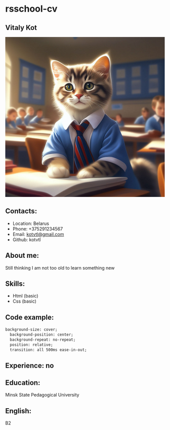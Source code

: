 # rsschool-cv
## Vitaly Kot
![image](/catic%20-%201K%20JPEG.jpg)
## Contacts: 
* Location: Belarus
* Phone: +375291234567
* Email: kotvtl@gmail.com
* Github: kotvtl
## About me:
Still thinking I am not too old to learn something new
## Skills:
* Html (basic)
* Css (basic)
## Code example:
```
background-size: cover;
  background-position: center;
  background-repeat: no-repeat;
  position: relative;
  transition: all 500ms ease-in-out;
```
## Experience: no
## Education:
Minsk State Pedagogical University
## English:
B2


[def]: /catic%20-%201K%20JPEG.jpg
